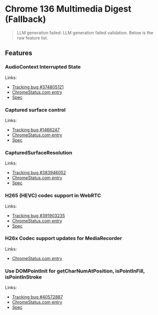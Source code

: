 # Chrome 136 Multimedia Digest (Fallback)
> LLM generation failed: LLM generation failed validation. Below is the raw feature list.

## Features

### AudioContext Interrupted State
Links:
- [Tracking bug #374805121](https://bugs.chromium.org/p/chromium/issues/detail?id=374805121)
- [ChromeStatus.com entry](https://chromestatus.com/feature/5087843301908480)
- [Spec](https://webaudio.github.io/web-audio-api/#AudioContextState)

### Captured surface control
Links:
- [Tracking bug #1466247](https://bugs.chromium.org/p/chromium/issues/detail?id=1466247)
- [ChromeStatus.com entry](https://chromestatus.com/feature/5064816815276032)
- [Spec](https://wicg.github.io/captured-surface-control/)

### CapturedSurfaceResolution
Links:
- [Tracking bug #383946052](https://bugs.chromium.org/p/chromium/issues/detail?id=383946052)
- [ChromeStatus.com entry](https://chromestatus.com/feature/5100866324422656)
- [Spec](https://w3c.github.io/mediacapture-screen-share-extensions/#capturedsurfaceresolution)

### H265 (HEVC) codec support in WebRTC
Links:
- [Tracking bug #391903235](https://bugs.chromium.org/p/chromium/issues/detail?id=391903235)
- [ChromeStatus.com entry](https://chromestatus.com/feature/5104835309936640)
- [Spec](https://www.w3.org/TR/webrtc/#dom-rtcrtpcodeccapability)

### H26x Codec support updates for MediaRecorder
Links:
- [ChromeStatus.com entry](https://chromestatus.com/feature/5103892473503744)

### Use DOMPointInit for getCharNumAtPosition, isPointInFill, isPointInStroke
Links:
- [Tracking bug #40572887](https://bugs.chromium.org/p/chromium/issues/detail?id=40572887)
- [ChromeStatus.com entry](https://chromestatus.com/feature/5084627093929984)
- [Spec](https://www.w3.org/TR/SVG2/types.html#InterfaceDOMPointInit)